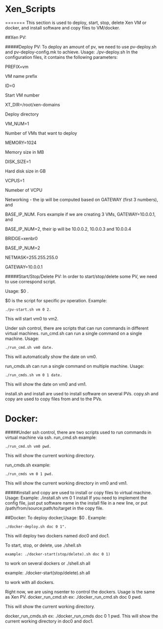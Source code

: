 # Xen_Scripts

=======
This section is used to deploy, start, stop, delete Xen VM or docker, and install software and copy files to VM/docker.

##Xen PV:

#####Deploy PV: 
To deploy an amount of pv, we need to use pv-deploy.sh and pv-deploy-config.mk to achieve. 
    Usage: ./pv-deploy.sh <config file>
In the configuration files, it contains the following parameters:

PREFIX=vm 

VM name prefix

ID=0                        

Start VM number

XT_DIR=/root/xen-domains    

Deploy directory

VM_NUM=1                    

Number of VMs that want to deploy

MEMORY=1024                 

Memory size in MB

DISK_SIZE=1                 

Hard disk size in GB

VCPUS=1                    

Numeber of VCPU

Networking - the ip will be computed based on GATEWAY (first 3 numbers), and

BASE_IP_NUM. Fors example if we are creating 3 VMs, GATEWAY=10.0.0.1, and

BASE_IP_NUM=2, their ip will be 10.0.0.2, 10.0.0.3 and 10.0.0.4

BRIDGE=xenbr0

BASE_IP_NUM=2

NETMASK=255.255.255.0

GATEWAY=10.0.0.1
    
#####Start/Stop/Delete PV:
In order to start/stop/delete some PV, we need to use correspond script.
    
Usage: $0 <prefix> <start> <stop>. 

$0 is the script for specific pv operation. Example: 

    ./pv-start.sh vm 0 2. 

This will start vm0 to vm2. 


Under ssh control, there are scripts that can run commands in different virtual machines.
run_cmd.sh can run a single command on a single machine. Usage: 

    ./run_cmd.sh vm0 date. 

This will automatically show the date on vm0.

run_cmds.sh can run a single command on multiple machine. Usage: 

    ./run_cmds.sh vm 0 1 date. 

This will show the date on vm0 and vm1.

install.sh and install are used to install software on several PVs. 
copy.sh and copy are used to copy files from and to the PVs.

Docker:
=======

#####Under ssh control, there are two scripts used to run commands in virtual machine via ssh.
run_cmd.sh example:
 
    ./run_cmd.sh vm0 pwd.

This will show the current working directory.

run_cmds.sh example: 

    ./run_cmds vm 0 1 pwd. 

This will show the current working directory in vm0 and vm1.

#####install and copy are used to install or copy files to virtual machine.
Usage: <shell script> <prefix> <start> <stop> <config file>
Example: 
    ./install.sh vm 0 1 install
If you need to implement the config file, just put software name in the install file in a new line, 
or put /path/from/source;path/to/target in the copy file.
    
##Docker:
To deploy docker,Usage: $0 <prefix> <start> <stop>. 
Example: 

    ./docker-deploy.sh doc 0 1".

This will deploy two dockers named doc0 and doc1.

To start, stop, or delete, use ./shell.sh <prefix> <start> <stop> 

    example: ./docker-start(stop/delete).sh doc 0 1) 

to work on several dockers or ./shell.sh all 

   example: ./docker-start(stop/delete).sh all

 to work with all dockers.
    
Right now, we are using nsenter to control the dockers. Usage is the same as Xen PV.
docker_run_cmd.sh ex: 
    ./docker_run_cmd.sh doc 0 pwd. 

This will show the current working directory.

docker_run_cmds.sh ex: 
    ./docker_run_cmds doc 0 1 pwd. 
This will show the current working directory in doc0 and doc1.

